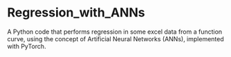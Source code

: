 # Regression_with_ANNs
A Python code that performs regression in some excel data from a function curve, using the concept of Artificial Neural Networks (ANNs), implemented with PyTorch.
